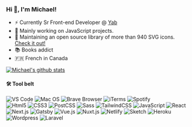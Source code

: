 ### Hi 👋, I'm Michael!

- ⚡️ Currently Sr Front-end Developer @ [Yab](https://yabhq.com)
- 🔧 Mainly working on JavaScript projects.
- 👾 Maintaining an open source library of more than 940 SVG icons. [Check it out!](https://jam-icons.com)
- 📚 Books addict
- 🇫🇷 French in Canada

[![Michael's github stats](https://github-readme-stats.vercel.app/api?username=michaelampr&count_private=true&show_icons=true&hide_title=true)](https://github.com/anuraghazra/github-readme-stats)

#### 🛠 Tool belt

<img src="https://img.shields.io/static/v1?label=&message=VS Code&color=black&logo=visual studio code" alt="VS Code"> <img src="https://img.shields.io/static/v1?label=&message=macOs&color=black&logo=apple" alt="Mac OS">
<img src="https://img.shields.io/static/v1?label=&message=Brave (browser)&color=black&logo=brave" alt="Brave Browser">
<img src="https://img.shields.io/static/v1?label=&message=iTerms&color=black&logo=iterms" alt="iTerms">
<img src="https://img.shields.io/static/v1?label=&message=Spotify&color=black&logo=spotify" alt="Spotify">
<br>
<img src="https://img.shields.io/static/v1?label=&message=HTML5&color=black&logo=html5" alt="Html5">
<img src="https://img.shields.io/static/v1?label=&message=CSS3&color=black&logo=css3" alt="CSS3">
<img src="https://img.shields.io/static/v1?label=&message=PostCSS&color=black&logo=postcss" alt="PostCSS">
<img src="https://img.shields.io/static/v1?label=&message=Sass&color=black&logo=sass" alt="Sass">
<img src="https://img.shields.io/static/v1?label=&message=TailwindCSS&color=black&logo=tailwind css" alt="TailwindCSS">
<img src="https://img.shields.io/static/v1?label=&message=JavaScript&color=black&logo=JavaScript" alt="JavaScript">
<img src="https://img.shields.io/static/v1?label=&message=React&color=black&logo=react" alt="React">
<img src="https://img.shields.io/static/v1?label=&message=Next.js&color=black&logo=next.js" alt="Next.js">
<img src="https://img.shields.io/static/v1?label=&message=Gatsby&color=black&logo=gatsby" alt="Gatsby">
<img src="https://img.shields.io/static/v1?label=&message=Vue.js&color=black&logo=vue.js" alt="Vue.js">
<img src="https://img.shields.io/static/v1?label=&message=Nuxt.js&color=black&logo=nuxt.js" alt="Nuxt.js">
<img src="https://img.shields.io/static/v1?label=&message=Netlify&color=black&logo=netlify" alt="Netlify">
<img src="https://img.shields.io/static/v1?label=&message=Sketch&color=black&logo=sketch" alt="Sketch">
<img src="https://img.shields.io/static/v1?label=&message=Heroku&color=black&logo=heroku" alt="Heroku">
<img src="https://img.shields.io/static/v1?label=&message=Wordpress&color=black&logo=wordpress" alt="Wordpress"> <img src="https://img.shields.io/static/v1?label=&message=Laravel&color=black&logo=laravel" alt="Laravel">
